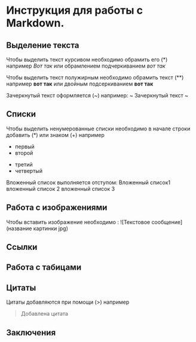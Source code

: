 # Инструкция для работы с Markdown.

## Выделение текста 
Чтобы выделить текст курсивом необходимо обрамить его (*) например *Вот так*  или обрамлением подчеркиванием _вот так_

Чтобы выделить текст полужирным необходимо обрамить текст (**) например **вот так** или двойным подсеркиванием __вот так__

Зачеркнутый текст оформляется (~) например: 
~ Зачеркнутый текст ~

## Списки
Чтобы выделить ненумерованные списки необходимо в начале строки добавить (*) или знаком (+) например 

* первый
* второй
+ третий 
+ четвертый

Вложенный список выполняется отступом:
    Вложенный список1
        вложенный список 2
            вложенный список 3

## Работа с изображениями
Чтобы вставить изображение необходимо :
![Текстовое сообщение](название картинки jpg)

## Ссылки

## Работа с табицами

## Цитаты 

Цитаты добавляются при помощи (>) например

> Добавлена цитата

## Заключения